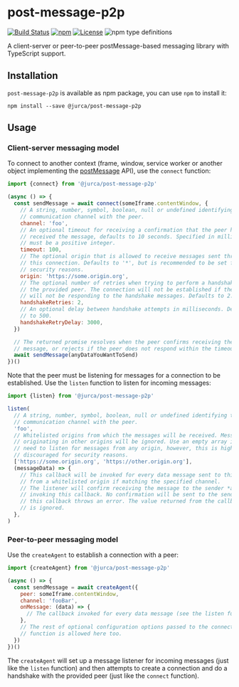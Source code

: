 # post-message-p2p

[![Build Status](https://travis-ci.org/jurca/post-message-p2p.svg?branch=master)](https://travis-ci.org/jurca/post-message-p2p)
[![npm](https://img.shields.io/npm/v/@jurca/post-message-p2p.svg)](https://www.npmjs.com/package/@seznam/compose-react-refs)
[![License](https://img.shields.io/npm/l/@jurca/post-message-p2p.svg)](LICENSE)
![npm type definitions](https://img.shields.io/npm/types/@jurca/post-message-p2p.svg)

A client-server or peer-to-peer postMessage-based messaging library with
TypeScript support.

## Installation

`post-message-p2p` is available as npm package, you can use `npm` to install
it:

```
npm install --save @jurca/post-message-p2p
```

## Usage

### Client-server messaging model

To connect to another context (frame, window, service worker or another object
implementing the
[postMessage](https://developer.mozilla.org/en-US/docs/Web/API/Window/postMessage)
API), use the `connect` function:

```javascript
import {connect} from '@jurca/post-message-p2p'

(async () => {
  const sendMessage = await connect(someIframe.contentWindow, {
    // A string, number, symbol, boolean, null or undefined identifying the
    // communication channel with the peer.
    channel: 'foo',
    // An optional timeout for receiving a confirmation that the peer has
    // received the message, defaults to 10 seconds. Specified in milliseconds,
    // must be a positive integer.
    timeout: 100,
    // The optional origin that is allowed to receive messages sent through
    // this connection. Defaults to '*', but is recommended to be set for
    // security reasons.
    origin: 'https://some.origin.org',
    // The optional number of retries when trying to perform a handshake with
    // the provided peer. The connection will not be established if the peer
    // will not be responding to the handshake messages. Defaults to 2.
    handshakeRetries: 2,
    // An optional delay between handshake attempts in milliseconds. Defaults
    // to 500.
    handshakeRetryDelay: 3000,
  })

  // The returned promise resolves when the peer confirms receiving the
  // message, or rejects if the peer does not respond within the timeout.
  await sendMessage(anyDataYouWantToSend)
})()
```

Note that the peer must be listening for messages for a connection to be
established. Use the `listen` function to listen for incoming messages:

```javascript
import {listen} from '@jurca/post-message-p2p'

listen(
  // A string, number, symbol, boolean, null or undefined identifying the
  // communication channel with the peer.
  'foo',
  // Whitelisted origins from which the messages will be received. Messages
  // originating in other origins will be ignored. Use an empty array if you
  // need to listen for messages from any origin, however, this is highly
  // discouraged for security reasons.
  ['https://some.origin.org', 'https://other.origin.org'],
  (messageData) => {
    // This callback will be invoked for every data message sent to this peer
    // from a whitelisted origin if matching the specified channel.
    // The listener will confirm receiving the message to the sender *after*
    // invoking this callback. No confirmation will be sent to the sender if
    // this callback throws an error. The value returned from the callback
    // is ignored.
  },
)
```

### Peer-to-peer messaging model

Use the `createAgent` to establish a connection with a peer:

```javascript
import {createAgent} from '@jurca/post-message-p2p'

(async () => {
  const sendMessage = await createAgent({
    peer: someIframe.contentWindow,
    channel: 'fooBar',
    onMessage: (data) => {
      // The callback invoked for every data message (see the listen function).
    },
    // The rest of optional configuration options passed to the connect
    // function is allowed here too.
  })
})()
```

The `createAgent` will set up a message listener for incoming messages (just
like the `listen` function) and then attempts to create a connection and do a
handshake with the provided peer (just like the `connect` function).
